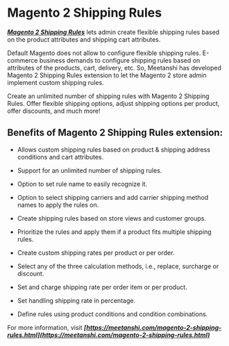 # Magento 2 Shipping Rules

***[Magento 2 Shipping Rules](https://meetanshi.com/magento-2-shipping-rules.html)***  lets admin create flexible shipping rules based on the product attributes and shipping cart attributes.

Default Magento does not allow to configure flexible shipping rules. E-commerce business demands to configure shipping rules based on attributes of the products, cart, delivery, etc. So, Meetanshi has developed Magento 2 Shipping Rules extension to let the Magento 2 store admin implement custom shipping rules.

Create an unlimited number of shipping rules with Magento 2 Shipping Rules. Offer flexible shipping options, adjust shipping options per product, offer discounts, and much more!

##  Benefits of Magento 2 Shipping Rules extension:

* Allows custom shipping rules based on product & shipping address conditions and cart attributes.

* Support for an unlimited number of shipping rules.

* Option to set rule name to easily recognize it.

* Option to select shipping carriers and add carrier shipping method names to apply the rules on.

* Create shipping rules based on store views and customer groups.

* Prioritize the rules and apply them if a product fits multiple shipping rules.

* Create custom shipping rates per product or per order.

* Select any of the three calculation methods, i.e., replace, surcharge or discount.

* Set and charge shipping rate per order item or per product.

* Set handling shipping rate in percentage.

* Define rules using product conditions and condition combinations.

For more information, visit ***[https://meetanshi.com/magento-2-shipping-rules.html](https://meetanshi.com/magento-2-shipping-rules.html)***



